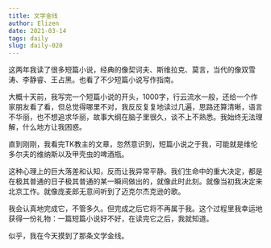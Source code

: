 ```yaml
--- 
title: 文学金线
author: Elizen
date: 2021-03-14
tags: daily
slug: daily-020
---
```


这两年我读了很多短篇小说，经典的像契诃夫、斯维拉克、莫言，当代的像双雪涛、李静睿、王占黑。也看了不少短篇小说写作指南。

大概十天前，我写完一个短篇小说的开头，1000字，行云流水一般，还给一个作家朋友看了看，但总觉得哪里不对，我反反复复地读过几遍，思路还算清晰，语言不华丽，也不想追求华丽，故事大纲在脑子里很久，谈不上不熟悉。我始终无法理解，什么地方让我困惑。

直到刚刚，我看完TK教主的文章，忽然意识到，短篇小说之于我，可能就是维伦多尔夫的维纳斯以及甲壳虫的啤酒瓶。

这种心理上的巨大落差和认知，反而让我异常平静。我们生命中的重大决定，都是在极其普通的日子极其普通的某一瞬间做出的，就像此时此刻。就像当初我决定来北京工作。就像庞麦郎无意间听到了迈克尔杰克逊的歌。

我会认真地完成它，不管多久。但完成之后它将不再属于我。这个过程里我幸运地获得一份礼物：一篇短篇小说好不好，在读完它之后，我就知道。

似乎，我在今天摸到了那条文学金线。